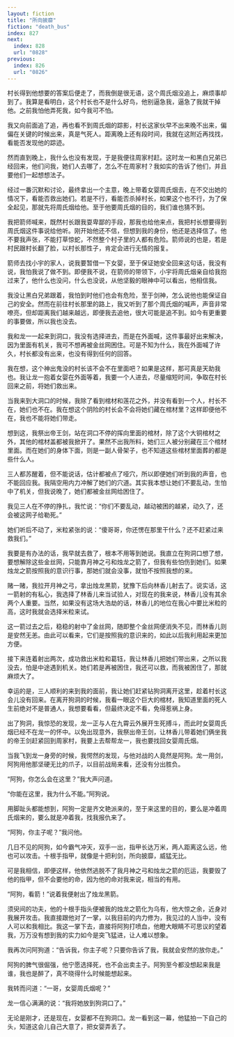 ```yaml
---
layout: fiction
title: "所向披靡"
fiction: "death_bus"
index: 827
next:
  index: 828
  url: "0828"
previous:
  index: 826
  url: "0826"
---
```

村长得到他想要的答案后便走了，而我倒是很无语，这个周氏烟没追上，麻烦事却到了。我算是看明白，这个村长也不是什么好鸟，他别逼急我，逼急了我就干掉他。之前我怕他弄死我，如今我可不怕。

我又向前面追了追，再也看不到周氏烟的踪影，村长这家伙早不出来晚不出来，偏偏在关键的时候出来，真是气死人。距离晚上还有段时间，我就在这附近再找找，看能否发现他的踪迹。

然而直到晚上，我什么也没有发现，于是我便往周家村赶。这时龙一和黑白兄弟已经回来，他们问我，她们人去哪了，怎么不在周家村？我如实的告诉了他们，并且要他们一起想想法子。

经过一番沉默和讨论，最终拿出一个主意，晚上带着女婴周氏烟去，在不交出她的情况下，看能否救出她们。若是不行，看能否杀掉村长，如果这个也不行，为了保全起见，那就先将周氏烟给他。至于他要周氏烟的目的，我们谁也猜不到。

我把箭师喊来，既然村长跟我耍卑鄙的手段，那我也给他来点，我把村长想要得到周氏烟这件事说给他听。刚开始他还不信，但想到我的身份，他还是选择信了。他不要我声张，不能打草惊蛇，不然整个村子里的人都有危险。箭师说的也是，若是村民跟村长翻了脸，以村长那性子，肯定会进行无情的报复。

箭师去找小宇的家人，说我要暂借一下女婴，至于保证她安全回来这句话，我没有说，我怕我说了做不到。即便我不说，在箭师的带领下，小宇将周氏烟亲自给我抱过来了，他什么也没问，什么也没说，从他坚毅的眼神中可以看出，他相信我。

我没让黑白兄弟跟着，我怕到时他们也会有危险，至于剑神，怎么说他也能保证自己的安全。然而在前往村长那里的路上，我又听到了那个周氏烟的喊声，声音非常嘹亮，但却距离我们越来越远，即便我去追他，很大可能是追不到。如今有更重要的事要做，所以我也没去。

我和龙一一起来到洞口，我没有选择进去，而是在外面喊，这件事最好出来解决，因为里面有机关，我可不想再被金丝网困住。可是不知为什么，我在外面喊了许久，村长都没有出来，也没有得到任何的回答。

我在想，这个神出鬼没的村长该不会不在里面吧？如果是这样，那可真是天助我也。我让龙一抱着女婴在外面等着，我要一个人进去，尽量缩短时间，争取在村长回来之前，将她们救出来。

当我来到大洞口的时候，我除了看到棺材和莲花之外，并没有看到一个人，村长不在，她们也不在。我在想这个阴险的村长会不会将她们藏在棺材里？这样即便他不在，我也不能将她们带走。

想到这，我祭出帝王剑，站在洞口不停的挥向里面的棺材，除了这个大铜棺材之外，其他的棺材盖都被我掀开了。果然不出我所料，她们三人被分别藏在三个棺材里面。而在她们的身体下面，则是一副人骨架子，也不知道这些棺材里面葬的都是些什么人。

三人都苏醒着，但不能说话，估计都被点了哑穴，所以即便她们听到我的声音，也不能回应我。我隔空用内力冲解了她们的穴道。其实我本想让她们不要乱动，生怕中了机关，但我说晚了，她们都被金丝网给困住了。

我见三人在不停的挣扎，我忙说：“你们不要乱动，越动被困的越紧，动久了，还会被这网子给勒死。”

她们听后不动了，米粒紧张的说：“傻哥哥，你还愣在那里干什么？还不赶紧过来救我们。”

我要是有办法的话，我早就去救了，根本不用等到她说。我直立在狗洞口想了想，要想解除这些金丝网，只能靠月神之弓和烛龙之箭了，但我有些怕伤到她们。如果烛龙之箭按照我的意识行事，那她们就会没事，就怕不按照我想的来。

赌一赌，我拉开月神之弓，拿出烛龙黑箭，犹豫下后向林香儿射去了。说实话，这一箭射的有私心，我选择了林香儿来当试验人，对现在的我来说，林香儿没有其余两个人重要。当然，如果没有这场大浩劫的话，林香儿的地位在我心中要比米粒的高，这时我就会选择米粒来试。

这一箭过去之后，稳稳的射中了金丝网，随即整个金丝网便消失不见，而林香儿则是安然无恙。由此可以看来，它们是按照我的意识来的，如此以后我利用起来更加方便。

接下来连着射出两次，成功救出米粒和葛钰，我让林香儿把她们带出来，之所以我没去，怕是中途遇到机关。她们若是再被困住，我还可以救，而我被困住了，那就麻烦大了。

幸运的是，三人顺利的来到我的面前，我让她们赶紧钻狗洞离开这里，趁着村长这会儿没有回来。在离开狗洞的时候，我看一眼这个巨大的棺材，我知道里面的死人生前绝对不是普通人，我想要看看，但最终决定不看，免得惹祸上身。

出了狗洞，我惊恐的发现，龙一正与人在九霄云外展开生死搏斗，而此时女婴周氏烟已经不在龙一的怀中。以免出现意外，我祭出帝王剑，让林香儿带着她们俩坐我的帝王剑赶紧回到周家村，我要上去帮帮龙一，我也要找回女婴周氏烟。

当我飞到龙一身旁的时候，我愕然的发现，与他对战的人竟然是阿狗。龙一用剑，阿狗用他那坚硬无比的爪子，以目前战局来看，还没有分出胜负。

“阿狗，你怎么会在这里？”我大声问道。

“你能在这里，我为什么不能。”阿狗说。

用脚趾头都能想到，阿狗一定是齐文艳派来的，至于来这里的目的，要么是冲着周氏烟来的，要么就是冲着我，找我报仇来了。

“阿狗，你主子呢？”我问他。

几日不见的阿狗，如今霸气冲天，双手一出，指甲长达万米，两人距离这么远，他也可以攻击。十根手指甲，就像是十把利剑，所向披靡，威猛无比。

可是我相信，即便这样，他依然逃脱不了我月神之弓和烛龙之箭的厄运，我要毁了他的指甲，但不会要他的命，因为他的命对我来说，相当的有用。

“阿狗，看箭！”说着我便射出了烛龙黑箭。

须臾间的功夫，他的十根手指头便被我的烛龙之箭化为乌有，他大惊之余，近身对我展开攻击。我直接跟他对了一掌，以我目前的内力修为，我见过的人当中，没有人可以和我相比。我这一掌下去，直接将阿狗打喷血，他瞪大眼睛不可思议的望着我，万万没有想到我的实力如今是突飞猛进，让人难以想象。

我再次问阿狗道：“告诉我，你主子呢？只要你告诉了我，我就会安然的放你走。”

阿狗的脾气很倔强，他宁愿选择死，也不会出卖主子。阿狗至今都没想起来我是谁，我也是醉了，真不晓得什么时候能想起来。

我转而问道：“一哥，女婴周氏烟呢？”

龙一信心满满的说：“我将她放到狗洞口了。”

无论是刚才，还是现在，女婴都不在狗洞口。龙一看到这一幕，他猛拍一下自己的头，知道这会儿自己大意了，把女婴弄丢了。